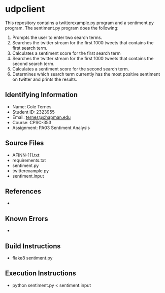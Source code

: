 # udpclient

This repository contains a twitterexample.py program and a sentiment.py program.
The sentiment.py program does the following:
1. Prompts the user to enter two search terms.
2. Searches the twitter stream for the first 1000 tweets that contains the first search term.
3. Calculates a sentiment score for the first search term
4. Searches the twitter stream for the first 1000 tweets that contains the second search term.
5. Calculates a sentiment score for the second search term.
6. Determines which search term currently has the most positive sentiment on twitter and prints the results.

## Identifying Information

* Name: Cole Ternes
* Student ID: 2323955
* Email: ternes@chapman.edu
* Course: CPSC-353
* Assignment: PA03 Sentiment Analysis

## Source Files

* AFINN-111.txt
* requirements.txt
* sentiment.py
* twitterexample.py
* sentiment.input

## References

*

## Known Errors

*

## Build Instructions

* flake8 sentiment.py

## Execution Instructions

* python sentiment.py < sentiment.input
